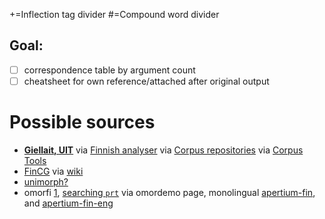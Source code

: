 +=Inflection tag divider
#=Compound word divider

## Goal:
- [ ] correspondence table by argument count
- [ ] cheatsheet for own reference/attached after original output
# Possible sources
- [**Giellait, UIT**](https://giellalt.uit.no/lang/fin/docu-fin-tags.html) via [Finnish analyser](https://giellalt.uit.no/lang/fin/j-fin.html#:~:text=The%20tagset%20of%20the%20Finnish%20analyser) via [Corpus repositories](https://giellalt.uit.no/ling/corpus_repositories.html) via [Corpus Tools](https://giellalt.uit.no/ling/CorpusTools.html)
- [FinCG](https://archive.ph/20110722011041/https://victorio.uit.no/langtech/trunk/kt/fin/src/fin-dis.rle) via [wiki](https://en.wikipedia.org/wiki/Constraint_grammar#:~:text=converted%20CG3%20version)
- [unimorph?](https://github.com/giellalt/giella-core/blob/5a3b8baa99b4aeba20905813c41e00692b235c1f/scripts/unimorph/xeroxy.py)
- omorfi [1](https://github.com/flammie/omorfi/blob/fd558b22c4cf03e49f9939674641781ea70d9bac/src/bash/omor2apertium.sed#L23), [searching `prt`](https://github.com/search?q=repo%3Aflammie%2Fomorfi+prt&type=code) via omordemo page, monolingual [apertium-fin](https://github.com/apertium/apertium-fin/blob/master/apertium-fin.fin.rlx), and [apertium-fin-eng](https://github.com/apertium/apertium-fin-eng)